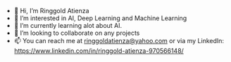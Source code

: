 - 👋 Hi, I’m Ringgold Atienza
- 👀 I’m interested in AI, Deep Learning and Machine Learning
- 🌱 I’m currently learning alot about AI.
- 💞️ I’m looking to collaborate on any projects
- 📫 You can reach me at ringgoldatienza@yahoo.com or via my LinkedIn: https://www.linkedin.com/in/ringgold-atienza-970566148/

<!---
Ringgoldatienza/Ringgoldatienza is a ✨ special ✨ repository because its `README.md` (this file) appears on your GitHub profile.
You can click the Preview link to take a look at your changes.
--->
